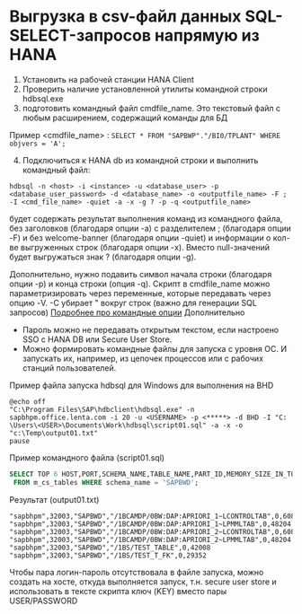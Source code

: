 # Выгрузка в csv-файл данных SQL-SELECT-запросов напрямую из HANA
1) Установить на рабочей станции HANA Client
2) Проверить наличие установленной утилиты командной строки hdbsql.exe
3) подготовить командный файл cmdfile_name. Это текстовый файл с любым расширением, содержащий команды для БД

Пример <cmdfile_name> :
``SELECT * FROM "SAPBWP"."/BI0/TPLANT" WHERE objvers = 'A';``

4) Подключиться к HANA db из командной строки и выполнить командный файл:
```
hdbsql -n <host> -i <instance> -u <database_user> -p <database_user_password> -d <database_name> -o <outputfile_name> -F ; -I <cmd_file_name> -quiet -a -x -g ? -p -q <outputfile_name>
```

будет содержать результат выполнения команд из командного файла, без заголовков (благодаря опции -a) с разделителем ; (благодаря
опции -F) и без welcome-banner (благодаря опции -quiet) и информации о кол-ве выгруженных строк (благодаря опции -x). Вместо null-значений будет
выгружаться знак ? (благодаря опции -g).

Дополнительно, нужно подавить символ начала строки (благодаря опции -p) и конца строки (опция -q). Скрипт в cmdfile_name можно параметризировать
через переменные, которые передавать через опцию -V. -C убирает " вокруг строк (важно для генерации SQL запросов)
[Подробнее про командные опции](https://help.sap.com/docs/SAP_HANA_PLATFORM/6b94445c94ae495c83a19646e7c3fd56/c24d054bbb571014b253ac5d6943b5bd.html?locale=en-US&version=2.0.03)
Дополнительно
* Пароль можно не передавать открытым текстом, если настроено SSO с HANA DB или Secure User Store.
* Можно формировать командные файлы для запуска с уровня ОС. И запускать их, например, из цепочек процессов или с рабочих станций пользователей.

Пример файла запуска hdbsql для Windows для выполнения на BHD
```
@echo off
"C:\Program Files\SAP\hdbclient\hdbsql.exe" -n sapbhpm.office.lenta.com -i 20 -u <USERNAME> -p <*****> -d BHD -I "C:
\Users\<USER>\Documents\Work\hdbsql\script01.sql" -a -x -o "c:\Temp\output01.txt"
pause
```

Пример командного файла (script01.sql)
```sql
SELECT TOP 6 HOST,PORT,SCHEMA_NAME,TABLE_NAME,PART_ID,MEMORY_SIZE_IN_TOTAL
 FROM m_cs_tables WHERE schema_name = 'SAPBWD';
```

Результат (output01.txt)
```
"sapbhpm",32003,"SAPBWD","/1BCAMDP/0BW:DAP:APRIORI_1~LCONTROLTAB",0,60860
"sapbhpm",32003,"SAPBWD","/1BCAMDP/0BW:DAP:APRIORI_1~LPMMLTAB",0,48204
"sapbhpm",32003,"SAPBWD","/1BCAMDP/0BW:DAP:APRIORI_2~LCONTROLTAB",0,60860
"sapbhpm",32003,"SAPBWD","/1BCAMDP/0BW:DAP:APRIORI_2~LPMMLTAB",0,48204
"sapbhpm",32003,"SAPBWD","/1BS/TEST_TABLE",0,42008
"sapbhpm",32003,"SAPBWD","/1BS/TEST_T_FK",0,29352
```
Чтобы пара логин-пароль отсутствовала в файле запуска, можно создать на хосте, откуда выполняется запуск, т.н. secure user store и использовать в тексте
скрипта ключ (KEY) вместо пары USER/PASSWORD